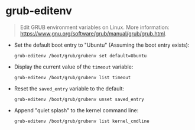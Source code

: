 # grub-editenv

> Edit GRUB environment variables on Linux.
> More information: <https://www.gnu.org/software/grub/manual/grub/grub.html>.

- Set the default boot entry to "Ubuntu" (Assuming the boot entry exists):

  `grub-editenv /boot/grub/grubenv set default=Ubuntu`

- Display the current value of the `timeout` variable:

  `grub-editenv /boot/grub/grubenv list timeout`

- Reset the `saved_entry` variable to the default:

  `grub-editenv /boot/grub/grubenv unset saved_entry`

- Append "quiet splash" to the kernel command line:

  `grub-editenv /boot/grub/grubenv list kernel_cmdline`
